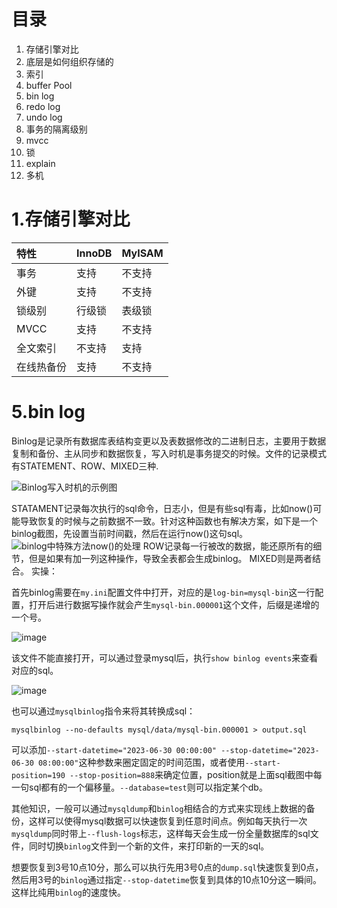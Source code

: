 # 目录
1. 存储引擎对比
2. 底层是如何组织存储的
3. 索引
4. buffer Pool
5. bin log
6. redo log
7. undo log
8. 事务的隔离级别
9. mvcc
10. 锁
11. explain
12. 多机

# 1.存储引擎对比
| 特性 | InnoDB | MyISAM |
| :----- | :----- | :----- |
| 事务 | 支持 | 不支持 |
| 外键 | 支持| 不支持|
| 锁级别 | 行级锁 | 表级锁 |
| MVCC | 支持 | 不支持 |
| 全文索引 | 不支持 | 支持 |
| 在线热备份 | 支持 | 不支持 |


# 5.bin log
Binlog是记录所有数据库表结构变更以及表数据修改的二进制日志，主要用于数据复制和备份、主从同步和数据恢复，写入时机是事务提交的时候。文件的记录模式有STATEMENT、ROW、MIXED三种.

![Binlog写入时机的示例图](https://i.imgur.com/4MVEr63.png)

STATAMENT记录每次执行的sql命令，日志小，但是有些sql有毒，比如now()可能导致恢复的时候与之前数据不一致。针对这种函数也有解决方案，如下是一个binlog截图，先设置当前时间戳，然后在运行now()这句sql。
![binlog中特殊方法now()的处理](https://i.imgur.com/gOCFhdH.png "now()在binlog中的处理方法")
ROW记录每一行被改的数据，能还原所有的细节，但是如果有加一列这种操作，导致全表都会生成binlog。
MIXED则是两者结合。
实操：

首先binlog需要在`my.ini`配置文件中打开，对应的是`log-bin=mysql-bin`这一行配置，打开后进行数据写操作就会产生`mysql-bin.000001`这个文件，后缀是递增的一个号。

![image](https://i.imgur.com/nUaMRQy.png)

该文件不能直接打开，可以通过登录mysql后，执行`show binlog events`来查看对应的sql。

![image](https://i.imgur.com/A80CnAU.png)

也可以通过`mysqlbinlog`指令来将其转换成sql：
```shell
mysqlbinlog --no-defaults mysql/data/mysql-bin.000001 > output.sql
```
可以添加`--start-datetime="2023-06-30 00:00:00" --stop-datetime="2023-06-30 08:00:00"`这种参数来圈定固定的时间范围，或者使用`--start-position=190 --stop-position=888`来确定位置，position就是上面sql截图中每一句sql都有的一个偏移量。`--database=test`则可以指定某个db。 

其他知识，一般可以通过`mysqldump`和`binlog`相结合的方式来实现线上数据的备份，这样可以使得mysql数据可以快速恢复到任意时间点。例如每天执行一次`mysqldump`同时带上`--flush-logs`标志，这样每天会生成一份全量数据库的sql文件，同时切换`binlog`文件到一个新的文件，来打印新的一天的sql。

想要恢复到3号10点10分，那么可以执行先用3号0点的`dump.sql`快速恢复到0点，然后用3号的`binlog`通过指定`--stop-datetime`恢复到具体的10点10分这一瞬间。这样比纯用`binlog`的速度快。
